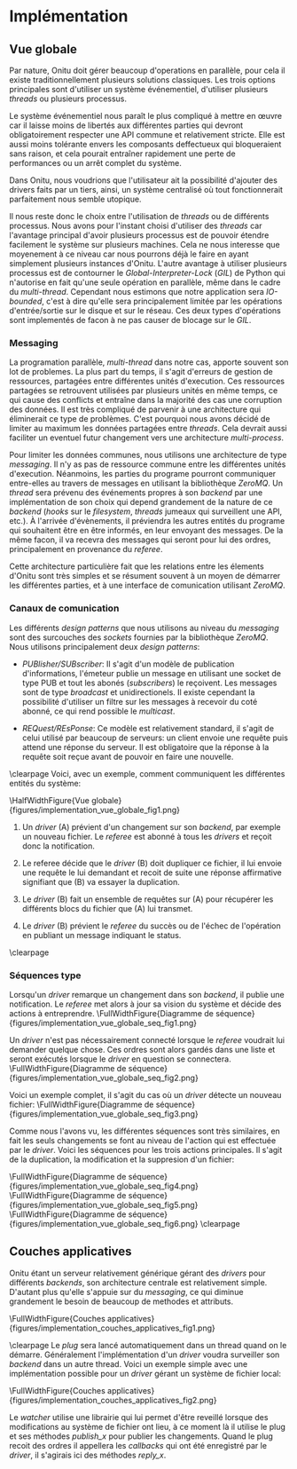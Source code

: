 # Implémentation


## Vue globale

Par nature, Onitu doit gérer beaucoup d'operations en parallèle, pour cela il existe traditionnellement plusieurs solutions classiques. Les trois options principales sont d'utiliser un système événementiel, d'utiliser plusieurs *threads* ou plusieurs processus.

Le système événementiel nous paraît le plus compliqué à mettre en œuvre car il laisse moins de libertés aux différentes parties qui devront obligatoirement respecter une API commune et relativement stricte.
Elle est aussi moins tolérante envers les composants deffectueux qui bloqueraient sans raison, et cela pourait entraîner rapidement une perte de performances ou un arrêt complet du système.

Dans Onitu, nous voudrions que l'utilisateur ait la possibilité d'ajouter des drivers faits par un tiers, ainsi, un système centralisé où tout fonctionnerait parfaitement nous semble utopique.

Il nous reste donc le choix entre l'utilisation de *threads* ou de différents processus. Nous avons pour l'instant choisi d'utiliser des *threads* car l'avantage principal d'avoir plusieurs processus est de pouvoir étendre facilement le système sur plusieurs machines. Cela ne nous interesse que moyenement à ce niveau car nous pourrons déjà le faire en ayant simplement plusieurs instances d'Onitu.
L'autre avantage à utiliser plusieurs processus est de contourner le *Global-Interpreter-Lock* (*GIL*) de Python qui n'autorise en fait qu'une seule opération en parallèle, même dans le cadre du *multi-thread*.
Cependant nous estimons que notre application sera *IO-bounded*, c'est à dire qu'elle sera principalement limitée par les opérations d'entrée/sortie sur le disque et sur le réseau. Ces deux types d'opérations sont implementés de facon à
ne pas causer de blocage sur le *GIL*.

### Messaging

La programation parallèle, *multi-thread* dans notre cas, apporte souvent son lot de problemes. La plus part du temps, il s'agit d'erreurs de gestion de ressources, partagées entre différentes unités d'execution.
Ces ressources partagées se retrouvent utilisées par plusieurs unités en même temps, ce qui cause des conflicts et entraîne dans la majorité des cas une corruption des données.
Il est très compliqué de parvenir à une architecture qui éliminerait ce type de problèmes. C'est pourquoi nous avons décidé de limiter au maximum les données partagées entre *threads*. Cela devrait aussi faciliter un eventuel futur changement vers une architecture *multi-process*.

Pour limiter les données communes, nous utilisons une architecture de type *messaging*.
Il n'y as pas de ressource commune entre les différentes unités d'execution. Néanmoins, les parties du programe pourront communiquer entre-elles au travers de messages en utilisant la bibliothèque *ZeroMQ*.
Un *thread* sera prévenu des événements propres à son *backend* par une implémentation de son choix qui depend grandement de la nature de ce *backend* (*hooks* sur le *filesystem*, *threads* jumeaux qui surveillent une API, etc.).
À l'arrivée d'évènements, il préviendra les autres entités du programe qui souhaitent être en être informés, en leur envoyant des messages.
De la même facon, il va recevra des messages qui seront pour lui des ordres, principalement en provenance du *referee*.

Cette architecture particulière fait que les relations entre les élements d'Onitu sont très simples et se résument souvent à un moyen de démarrer les différentes parties, et à une interface de comunication utilisant *ZeroMQ*.

### Canaux de comunication

Les différents *design patterns* que nous utilisons au niveau du *messaging* sont des surcouches des *sockets* fournies par la bibliothèque *ZeroMQ*. Nous utilisons principalement deux *design patterns*:

* *PUBlisher/SUBscriber*: Il s'agit d'un modèle de publication d'informations, l'émeteur publie un message en utilisant une socket de type PUB et tout les abonés (*subscribers*) le reçoivent. Les messages sont de type *broadcast* et unidirectionels. Il existe cependant la possibilité d'utiliser un filtre sur les messages à recevoir du coté abonné, ce qui rend possible le *multicast*.

* *REQuest/REsPonse*: Ce modèle est relativement standard, il s'agit de celui utilisé par beaucoup de serveurs: un client envoie une requête puis attend une réponse du serveur. Il est obligatoire que la réponse à la requête soit reçue avant de pouvoir en faire une nouvelle.

\clearpage
Voici, avec un exemple, comment communiquent les différentes entités du système:

\HalfWidthFigure{Vue globale}{figures/implementation_vue_globale_fig1.png}

1. Un *driver* (A) prévient d'un changement sur son *backend*, par exemple un nouveau fichier. Le *referee* est abonné à tous les *drivers* et reçoit donc la notification.

2. Le referee décide que le *driver* (B) doit dupliquer ce fichier, il lui envoie une requête le lui demandant et recoit de suite une réponse affirmative signifiant que (B) va essayer la duplication.

3. Le *driver* (B) fait un ensemble de requêtes sur (A) pour récupérer les différents blocs du fichier que (A) lui transmet.

4. Le *driver* (B) prévient le *referee* du succès ou de l'échec de l'opération en publiant un message indiquant le status.

\clearpage

### Séquences type

Lorsqu'un *driver* remarque un changement dans son *backend*, il publie une notification.
Le *referee* met alors à jour sa vision du système et décide des actions à entreprendre.
\FullWidthFigure{Diagramme de séquence}{figures/implementation_vue_globale_seq_fig1.png}

Un *driver* n'est pas nécessairement connecté lorsque le *referee* voudrait lui demander quelque chose. Ces ordres sont alors gardés dans une liste et seront exécutés lorsque le *driver* en question se connectera.
\FullWidthFigure{Diagramme de séquence}{figures/implementation_vue_globale_seq_fig2.png}

Voici un exemple complet, il s'agit du cas où un *driver* détecte un nouveau fichier:
\FullWidthFigure{Diagramme de séquence}{figures/implementation_vue_globale_seq_fig3.png}

Comme nous l'avons vu, les différentes séquences sont très similaires, en fait les seuls changements se font au niveau de l'action qui est effectuée par le *driver*. Voici les séquences pour les trois actions principales. Il s'agit de la duplication, la modification et la suppresion d'un fichier:

\FullWidthFigure{Diagramme de séquence}{figures/implementation_vue_globale_seq_fig4.png}
\FullWidthFigure{Diagramme de séquence}{figures/implementation_vue_globale_seq_fig5.png}
\FullWidthFigure{Diagramme de séquence}{figures/implementation_vue_globale_seq_fig6.png}
\clearpage

## Couches applicatives

Onitu étant un serveur relativement générique gérant des *drivers* pour différents *backends*, son architecture centrale est relativement simple. D'autant plus qu'elle s'appuie sur du *messaging*, ce qui diminue grandement le besoin de beaucoup de methodes et attributs.

\FullWidthFigure{Couches applicatives}{figures/implementation_couches_applicatives_fig1.png}

\clearpage
Le *plug* sera lancé automatiquement dans un thread quand on le démarre. Généralement l'implémentation d'un *driver* voudra surveiller son *backend* dans un autre thread. Voici un exemple simple avec une implémentation possible pour un *driver* gérant un système de fichier local:

\FullWidthFigure{Couches applicatives}{figures/implementation_couches_applicatives_fig2.png}

Le *watcher* utilise une librairie qui lui permet d'être reveillé lorsque des modifications au système de fichier ont lieu, à ce moment là il utilise le plug et ses méthodes *publish_x* pour publier les changements.
Quand le plug recoit des ordres il appellera les *callbacks* qui ont été enregistré par le *driver*, il s'agirais ici des méthodes *reply_x*.

